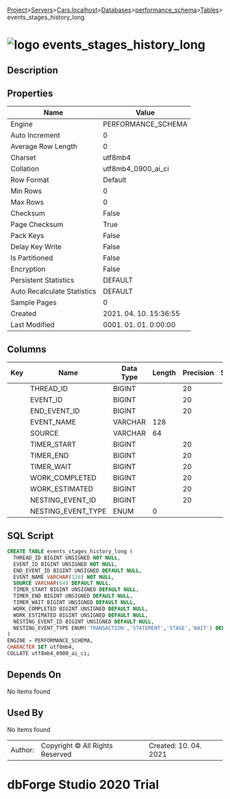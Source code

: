 [Project](../../../../../startpage.md)>[Servers](../../../../Servers.md)>[Cars.localhost](../../../Cars.localhost.md)>[Databases](../../Databases.md)>[performance_schema](../performance_schema.md)>[Tables](Tables.md)>events_stages_history_long


# ![logo](../../../../../Images/table64.svg) events_stages_history_long

## <a name="#Description"></a>Description
> 
## <a name="#Properties"></a>Properties
|Name|Value|
|---|---|
|Engine|PERFORMANCE_SCHEMA|
|Auto Increment|0|
|Average Row Length|0|
|Charset|utf8mb4|
|Collation|utf8mb4_0900_ai_ci|
|Row Format|Default|
|Min Rows|0|
|Max Rows|0|
|Checksum|False|
|Page Checksum|True|
|Pack Keys|False|
|Delay Key Write|False|
|Is Partitioned|False|
|Encryption|False|
|Persistent Statistics|DEFAULT|
|Auto Recalculate Statistics|DEFAULT|
|Sample Pages|0|
|Created|2021. 04. 10. 15:36:55|
|Last Modified|0001. 01. 01. 0:00:00|


## <a name="#Columns"></a>Columns
|Key|Name|Data Type|Length|Precision|Scale|Unsigned|Zerofill|Binary|Not Null|Auto Increment|Default|Virtual|Description|
|:---:|---|---|---|---|---|---|---|---|---|---|---|---|---|
||THREAD_ID|BIGINT||20||True|False|False|True|False||False||
||EVENT_ID|BIGINT||20||True|False|False|True|False||False||
||END_EVENT_ID|BIGINT||20||True|False|False|False|False|NULL|False||
||EVENT_NAME|VARCHAR|128|||False|False|False|True|False||False||
||SOURCE|VARCHAR|64|||False|False|False|False|False|NULL|False||
||TIMER_START|BIGINT||20||True|False|False|False|False|NULL|False||
||TIMER_END|BIGINT||20||True|False|False|False|False|NULL|False||
||TIMER_WAIT|BIGINT||20||True|False|False|False|False|NULL|False||
||WORK_COMPLETED|BIGINT||20||True|False|False|False|False|NULL|False||
||WORK_ESTIMATED|BIGINT||20||True|False|False|False|False|NULL|False||
||NESTING_EVENT_ID|BIGINT||20||True|False|False|False|False|NULL|False||
||NESTING_EVENT_TYPE|ENUM|0|||False|False|False|False|False|NULL|False||

## <a name="#SqlScript"></a>SQL Script
```SQL
CREATE TABLE events_stages_history_long (
  THREAD_ID BIGINT UNSIGNED NOT NULL,
  EVENT_ID BIGINT UNSIGNED NOT NULL,
  END_EVENT_ID BIGINT UNSIGNED DEFAULT NULL,
  EVENT_NAME VARCHAR(128) NOT NULL,
  SOURCE VARCHAR(64) DEFAULT NULL,
  TIMER_START BIGINT UNSIGNED DEFAULT NULL,
  TIMER_END BIGINT UNSIGNED DEFAULT NULL,
  TIMER_WAIT BIGINT UNSIGNED DEFAULT NULL,
  WORK_COMPLETED BIGINT UNSIGNED DEFAULT NULL,
  WORK_ESTIMATED BIGINT UNSIGNED DEFAULT NULL,
  NESTING_EVENT_ID BIGINT UNSIGNED DEFAULT NULL,
  NESTING_EVENT_TYPE ENUM('TRANSACTION','STATEMENT','STAGE','WAIT') DEFAULT NULL
)
ENGINE = PERFORMANCE_SCHEMA,
CHARACTER SET utf8mb4,
COLLATE utf8mb4_0900_ai_ci;
```

## <a name="#DependsOn"></a>Depends On
No items found

## <a name="#UsedBy"></a>Used By
No items found

||||
|---|---|---|
|Author: |Copyright © All Rights Reserved|Created: 10. 04. 2021|
# dbForge Studio 2020 Trial